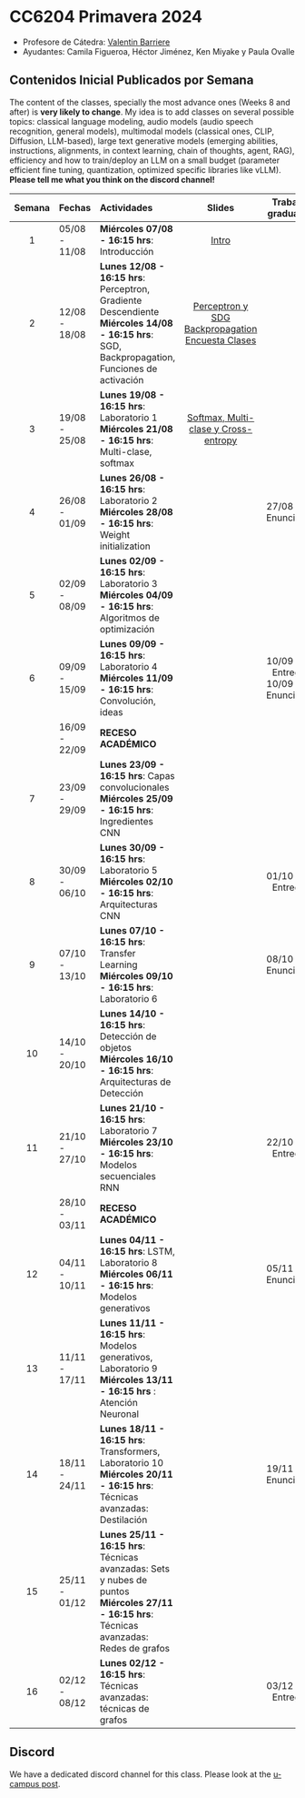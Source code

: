 # CC6204 Primavera 2024

* Profesore de Cátedra:  [Valentin Barriere](https://dcc.uchile.cl/pregrado/academico/valentin-barriere)
* Ayudantes:  Camila Figueroa, Héctor Jiménez, Ken Miyake y Paula Ovalle 

## Contenidos Inicial Publicados por Semana

The content of the classes, specially the most advance ones (Weeks 8 and after) is **very likely to change**. My idea is to add classes on several possible topics: classical language modeling, audio models (audio speech recognition, general models), multimodal models (classical ones, CLIP, Diffusion, LLM-based), large text generative models (emerging abilities, instructions, alignments, in context learning, chain of thoughts, agent, RAG), efficiency and how to train/deploy an LLM on a small budget (parameter efficient fine tuning, quantization, optimized specific libraries like vLLM). **Please tell me what you think on the discord channel!**


|  Semana  | Fechas        | Actividades                                                  | Slides | Trabajo graduado          |
| :------: | :------------ | :----------------------------------------------------------- | :----: | :--------------:          |
|    1     | 05/08 - 11/08 | **Miércoles 07/08 - 16:15 hrs**: Introducción    |    [Intro](./Slides_v2/1_Introduction.pdf)    |                           |
|    2     | 12/08 - 18/08 | **Lunes 12/08 - 16:15 hrs**: Perceptron, Gradiente Descendiente <br/> **Miércoles 14/08 - 16:15 hrs**: SGD, Backpropagation, Funciones de activación |  [Perceptron y SDG](./Slides/2_Perceptron_GD.pdf) <br/> [Backpropagation](./Slides/3_Backpropagation.pdf) <br/> [Encuesta Clases](./Slides_v2/1.1_Encuesta.pdf)   |                           |
|    3     | 19/08 - 25/08 | **Lunes 19/08 - 16:15 hrs**: Laboratorio 1 <br/> **Miércoles 21/08 - 16:15 hrs**: Multi-clase, softmax |   [Softmax, Multi-clase y Cross-entropy](./Slides/4_Softmax_CEL.pdf)   |
|    4     | 26/08 - 01/09 | **Lunes 26/08 - 16:15 hrs**: Laboratorio 2 <br/> **Miércoles 28/08 - 16:15 hrs**: Weight initialization |        | 27/08 T_1 Enunciado       |
|    5     | 02/09 - 08/09 | **Lunes 02/09 - 16:15 hrs**: Laboratorio 3 <br/> **Miércoles 04/09 - 16:15 hrs**: Algoritmos de optimización |        |                           |
|    6     | 09/09 - 15/09 | **Lunes 09/09 - 16:15 hrs**: Laboratorio 4 <br/> **Miércoles 11/09 - 16:15 hrs**: Convolución, ideas |        | 10/09 T_1 Entrega <br> 10/09 T_2 Enunciado |
|         | 16/09 - 22/09 | **RECESO ACADÉMICO**                                         |        |                           |
|   7     | 23/09 - 29/09 | **Lunes 23/09 - 16:15 hrs**: Capas convolucionales <br/> **Miércoles 25/09 - 16:15 hrs**: Ingredientes CNN |        |                           |
|    8     | 30/09 - 06/10 | **Lunes 30/09 - 16:15 hrs**: Laboratorio 5 <br/> **Miércoles 02/10 - 16:15 hrs**: Arquitecturas CNN |        | 01/10 T_2 Entrega         |
|    9     | 07/10 - 13/10 | **Lunes 07/10 - 16:15 hrs**: Transfer Learning <br/> **Miércoles 09/10 - 16:15 hrs**: Laboratorio 6 |        | 08/10 T_3 Enunciado       |
|    10    | 14/10 - 20/10 | **Lunes 14/10 - 16:15 hrs**: Detección de objetos <br/> **Miércoles 16/10 - 16:15 hrs**: Arquitecturas de Detección |        |                           |
|    11    | 21/10 - 27/10 | **Lunes 21/10 - 16:15 hrs**: Laboratorio 7 <br/> **Miércoles 23/10 - 16:15 hrs**: Modelos secuenciales RNN |        | 22/10 T_3 Entrega         |
|          | 28/10 - 03/11 | **RECESO ACADÉMICO**                                         |        |                           |
|    12    | 04/11 - 10/11 | **Lunes 04/11 - 16:15 hrs**: LSTM, Laboratorio 8 <br/> **Miércoles 06/11 - 16:15 hrs**: Modelos generativos |        | 05/11 T_4 Enunciado       |
|    13    | 11/11 - 17/11 | **Lunes 11/11 - 16:15 hrs**: Modelos generativos, Laboratorio 9 <br/> **Miércoles 13/11 - 16:15 hrs** : Atención Neuronal |        |                           |
|    14    | 18/11 - 24/11 | **Lunes 18/11 - 16:15 hrs**: Transformers, Laboratorio 10 <br /> **Miércoles 20/11 - 16:15 hrs**: Técnicas avanzadas: Destilación |        | 19/11 T_5 Enunciado       |
|    15    | 25/11 - 01/12 | **Lunes 25/11 - 16:15 hrs**: Técnicas avanzadas: Sets y nubes de puntos <br/> **Miércoles 27/11 - 16:15 hrs**: Técnicas avanzadas: Redes de grafos |        |                           |
| 16 | 02/12 - 08/12 | **Lunes 02/12 - 16:15 hrs**: Técnicas avanzadas: técnicas de grafos         |        | 03/12 T_5 Entrega         |


## Discord 

We have a dedicated discord channel for this class. Please look at the [u-campus post](https://www.u-cursos.cl/ingenieria/2024/2/CC6204/1/foro/o/31217745).  